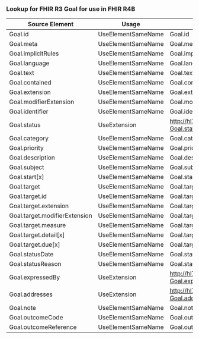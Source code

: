 ### Lookup for FHIR R3 Goal for use in FHIR R4B

| Source Element | Usage | Target |
| -------------- | ----- | ------ |
| Goal.id | UseElementSameName | Goal.id |
| Goal.meta | UseElementSameName | Goal.meta |
| Goal.implicitRules | UseElementSameName | Goal.implicitRules |
| Goal.language | UseElementSameName | Goal.language |
| Goal.text | UseElementSameName | Goal.text |
| Goal.contained | UseElementSameName | Goal.contained |
| Goal.extension | UseElementSameName | Goal.extension |
| Goal.modifierExtension | UseElementSameName | Goal.modifierExtension |
| Goal.identifier | UseElementSameName | Goal.identifier |
| Goal.status | UseExtension | http://hl7.org/fhir/3.0/StructureDefinition/extension-Goal.status |
| Goal.category | UseElementSameName | Goal.category |
| Goal.priority | UseElementSameName | Goal.priority |
| Goal.description | UseElementSameName | Goal.description |
| Goal.subject | UseElementSameName | Goal.subject |
| Goal.start[x] | UseElementSameName | Goal.start[x] |
| Goal.target | UseElementSameName | Goal.target |
| Goal.target.id | UseElementSameName | Goal.target.id |
| Goal.target.extension | UseElementSameName | Goal.target.extension |
| Goal.target.modifierExtension | UseElementSameName | Goal.target.modifierExtension |
| Goal.target.measure | UseElementSameName | Goal.target.measure |
| Goal.target.detail[x] | UseElementSameName | Goal.target.detail[x] |
| Goal.target.due[x] | UseElementSameName | Goal.target.due[x] |
| Goal.statusDate | UseElementSameName | Goal.statusDate |
| Goal.statusReason | UseElementSameName | Goal.statusReason |
| Goal.expressedBy | UseExtension | http://hl7.org/fhir/3.0/StructureDefinition/extension-Goal.expressedBy |
| Goal.addresses | UseExtension | http://hl7.org/fhir/3.0/StructureDefinition/extension-Goal.addresses |
| Goal.note | UseElementSameName | Goal.note |
| Goal.outcomeCode | UseElementSameName | Goal.outcomeCode |
| Goal.outcomeReference | UseElementSameName | Goal.outcomeReference |
